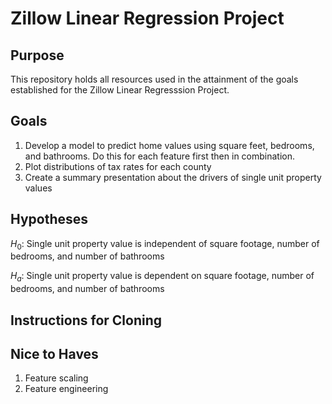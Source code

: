 # Zillow Linear Regression Project

## Purpose
This repository holds all resources used in the attainment of the goals established for the Zillow Linear Regresssion Project.

## Goals
1. Develop a model to predict home values using square feet, bedrooms, and bathrooms. Do this for each feature first then in combination.
2. Plot distributions of tax rates for each county
3. Create a summary presentation about the drivers of single unit property values

## Hypotheses

$H_0$: Single unit property value is independent of square footage, number of bedrooms, and number of bathrooms

$H_a$: Single unit property value is dependent on square footage, number of bedrooms, and number of bathrooms

## Instructions for Cloning

## Nice to Haves
1. Feature scaling
2. Feature engineering